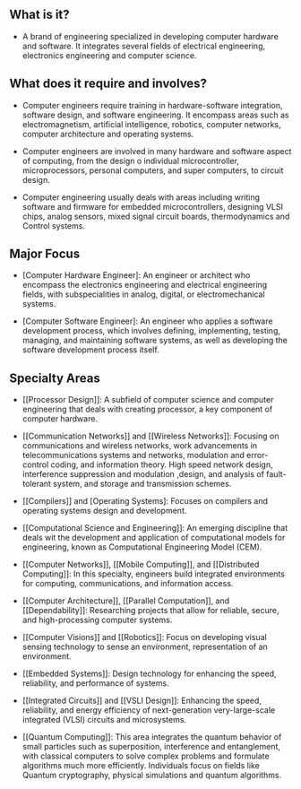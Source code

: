 ## What is it?

- A brand of engineering specialized in developing computer hardware and software. It integrates several fields of electrical engineering, electronics engineering and computer science.

## What does it require and involves?

- Computer engineers require training in hardware-software integration, software design, and software engineering. It encompass areas such as electromagnetism, artificial intelligence, robotics, computer networks, computer architecture and operating systems.
	
- Computer engineers are involved in many hardware and software aspect of computing, from the design o individual microcontroller, microprocessors, personal computers, and super computers, to circuit design.
	
- Computer engineering usually deals with areas including writing software and firmware for embedded microcontrollers, designing VLSI chips, analog sensors, mixed signal circuit boards, thermodynamics and Control systems. 

## Major Focus

- [Computer Hardware Engineer]: An engineer or architect who encompass the electronics engineering and electrical engineering fields, with subspecialities in analog, digital, or electromechanical systems.
	
- [Computer Software Engineer]: An engineer who applies a software development process, which involves defining, implementing, testing, managing, and maintaining software systems, as well as developing the software development process itself.
## Specialty Areas

- [[Processor Design]]: A subfield of computer science and computer engineering that deals with creating processor, a key component of computer hardware.
	
- [[Communication Networks]] and [[Wireless Networks]]: Focusing on communications and wireless networks, work advancements in telecommunications systems and networks, modulation and error-control coding, and information theory. High speed network design, interference suppression and modulation ,design, and analysis of fault-tolerant system, and storage and transmission schemes.
	
- [[Compilers]] and [Operating Systems]: Focuses on compilers and operating systems design and development.
	
- [[Computational Science and Engineering]]: An emerging discipline that deals wit the development and application of computational models for engineering, known as Computational Engineering Model (CEM).
	
- [[Computer Networks]], [[Mobile Computing]], and [[Distributed Computing]]: In this specialty, engineers build integrated environments for computing, communications, and information access.
	
- [[Computer Architecture]], [[Parallel Computation]], and [[Dependability]]: Researching projects that allow for reliable, secure, and high-processing computer systems.
	
- [[Computer Visions]] and [[Robotics]]: Focus on developing visual sensing technology to sense an environment, representation of an environment.
	
- [[Embedded Systems]]: Design technology for enhancing the speed, reliability, and performance of systems.
	
- [[Integrated Circuits]] and [[VSLI Design]]: Enhancing the speed, reliability, and energy efficiency of next-generation very-large-scale integrated (VLSI) circuits and microsystems.
	
- [[Quantum Computing]]: This area integrates the quantum behavior of small particles such as superposition, interference and entanglement, with classical computers to solve complex problems and formulate algorithms much more efficiently. Individuals focus on fields like Quantum cryptography, physical simulations and quantum algorithms.